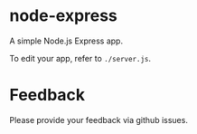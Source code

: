 # node-express

A simple Node.js Express app.

To edit your app, refer to `./server.js`.

# Feedback 
Please provide your feedback via github issues. 
